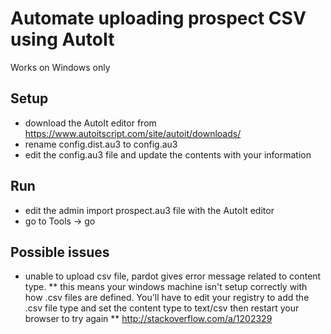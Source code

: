 # Automate uploading prospect CSV using AutoIt

Works on Windows only

## Setup
* download the AutoIt editor from https://www.autoitscript.com/site/autoit/downloads/
* rename config.dist.au3 to config.au3
* edit the config.au3 file and update the contents with your information

## Run
* edit the admin import prospect.au3 file with the AutoIt editor
* go to Tools -> go

## Possible issues
* unable to upload csv file, pardot gives error message related to content type.
** this means your windows machine isn't setup correctly with how .csv files are defined. You'll have to edit your registry to add the .csv file type and set the content type to text/csv then restart your browser to try again
** http://stackoverflow.com/a/1202329